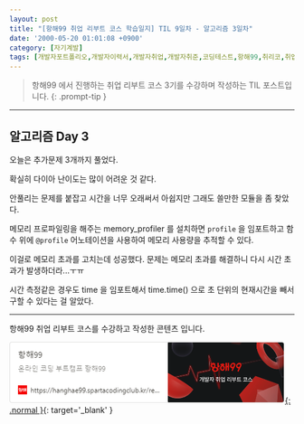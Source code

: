 ```yaml
---
layout: post
title: "[항해99 취업 리부트 코스 학습일지] TIL 9일차 - 알고리즘 3일차"
date: '2000-05-20 01:01:08 +0900'
category: [자기계발]
tags: [개발자포트폴리오,개발자이력서,개발자취업,개발자취준,코딩테스트,항해99,취리코,취업리부트코스]
---
```


> 항해99 에서 진행하는 취업 리부트 코스 3기를 수강하며 작성하는 TIL 포스트입니다.
{: .prompt-tip }

---

## 알고리즘 Day 3
오늘은 추가문제 3개까지 풀었다.

확실히 다이아 난이도는 많이 어려운 것 같다.

안풀리는 문제를 붙잡고 시간을 너무 오래써서 아쉽지만 그래도 쓸만한 모듈을 좀 찾았다.

메모리 프로파일링을 해주는 memory_profiler 를 설치하면 `profile` 을 임포트하고 함수 위에 `@profile` 어노테이션을 사용하여 메모리 사용량을 추적할 수 있다.

이걸로 메모리 초과를 고치는데 성공했다. 문제는 메모리 초과를 해결하니 다시 시간 초과가 발생하더라...ㅜㅠ

시간 측정같은 경우도 time 을 임포트해서 time.time() 으로 초 단위의 현재시간을 빼서 구할 수 있다는 걸 알았다.

---

항해99 취업 리부트 코스를 수강하고 작성한 콘텐츠 입니다.

[![항해99 - 온라인 코딩 부트캠프 항해99](/assets/img/captures/1_hanghae99.png){: .normal }](https://hanghae99.spartacodingclub.kr/reboot){: target='_blank' }